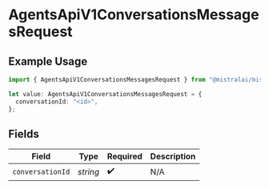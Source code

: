 # AgentsApiV1ConversationsMessagesRequest

## Example Usage

```typescript
import { AgentsApiV1ConversationsMessagesRequest } from "@mistralai/mistralai/models/operations";

let value: AgentsApiV1ConversationsMessagesRequest = {
  conversationId: "<id>",
};
```

## Fields

| Field              | Type               | Required           | Description        |
| ------------------ | ------------------ | ------------------ | ------------------ |
| `conversationId`   | *string*           | :heavy_check_mark: | N/A                |